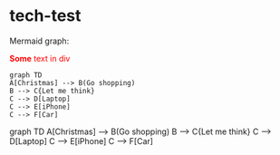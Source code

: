 <script crossorigin="anonymous" async="async" type="application/javascript" src="https://cdnjs.cloudflare.com/ajax/libs/mermaid/8.2.6/mermaid.min.js"></script>

# tech-test

Mermaid graph:

<div>
  <p style='color: red;'><b>Some</b> text in div</div>
</div>

```mermaid
graph TD
A[Christmas] --> B(Go shopping)
B --> C{Let me think}
C --> D[Laptop]
C --> E[iPhone]
C --> F[Car]
```

<div class="mermaid">
graph TD
A[Christmas] --> B(Go shopping)
B --> C{Let me think}
C --> D[Laptop]
C --> E[iPhone]
C --> F[Car]
</div>
